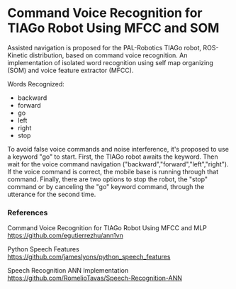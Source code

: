# Command Voice Recognition for TIAGo Robot Using MFCC and SOM

Assisted navigation is proposed for the PAL-Robotics TIAGo robot, ROS-Kinetic distribution, based on command voice recognition. An implementation of isolated word recognition using self map organizing (SOM) and voice feature extractor (MFCC).

Words Recognized:

* backward
* forward
* go
* left
* right
* stop


To avoid false voice commands and noise interference, it's proposed to use a keyword "go" to start. First, the TIAGo robot awaits the keyword. Then wait for the voice command navigation ("backward","forward","left","right"). If the voice command is correct, the mobile base is running through that command. Finally, there are two options to stop the robot, the "stop" command or by canceling the "go" keyword command, through the utterance for the second time.

### References

Command Voice Recognition for TIAGo Robot Using MFCC and MLP
https://github.com/egutierrezhu/ann1vn

Python Speech Features
https://github.com/jameslyons/python_speech_features

Speech Recognition ANN Implementation
https://github.com/RomelioTavas/Speech-Recognition-ANN


